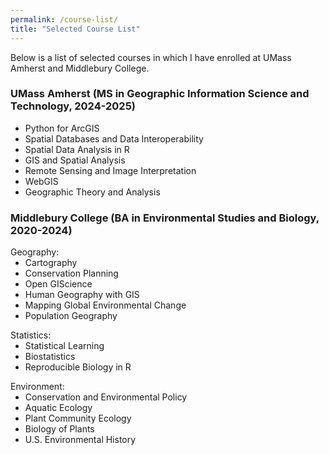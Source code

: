 ```yaml
---
permalink: /course-list/
title: "Selected Course List"
---
```


<script data-goatcounter="https://andy-gis-portfolio.goatcounter.com/count"
        async src="//gc.zgo.at/count.js"></script>

<style>
p:has(+ ul) {
  margin-bottom: 0;
}
p + ul {
  margin-top: 0;
}
</style>


Below is a list of selected courses in which I have enrolled at UMass Amherst and Middlebury College.

### UMass Amherst (MS in Geographic Information Science and Technology, 2024-2025)
* Python for ArcGIS
* Spatial Databases and Data Interoperability
* Spatial Data Analysis in R
* GIS and Spatial Analysis
* Remote Sensing and Image Interpretation
* WebGIS
* Geographic Theory and Analysis

### Middlebury College (BA in Environmental Studies and Biology, 2020-2024)
Geography:
* Cartography
* Conservation Planning
* Open GIScience
* Human Geography with GIS 
* Mapping Global Environmental Change
* Population Geography

Statistics:
* Statistical Learning
* Biostatistics
* Reproducible Biology in R

Environment:
* Conservation and Environmental Policy
* Aquatic Ecology
* Plant Community Ecology
* Biology of Plants
* U.S. Environmental History